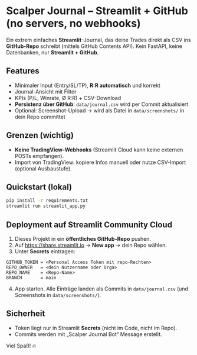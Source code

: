 
# Scalper Journal – Streamlit + GitHub (no servers, no webhooks)

Ein extrem einfaches **Streamlit**-Journal, das deine Trades direkt als CSV ins **GitHub-Repo** schreibt
(mittels GitHub Contents API). Kein FastAPI, keine Datenbanken, nur **Streamlit + GitHub**.

## Features
- Minimaler Input (Entry/SL/TP), **R:R automatisch** und korrekt
- Journal-Ansicht mit Filter
- KPIs (P/L, Winrate, Ø R:R) + CSV-Download
- **Persistenz über GitHub**: `data/journal.csv` wird per Commit aktualisiert
- Optional: Screenshot-Upload → wird als Datei in `data/screenshots/` in dein Repo committet

## Grenzen (wichtig)
- **Keine TradingView-Webhooks** (Streamlit Cloud kann keine externen POSTs empfangen).
- Import von TradingView: kopiere Infos manuell oder nutze CSV-Import (optional Ausbaustufe).

## Quickstart (lokal)
```bash
pip install -r requirements.txt
streamlit run streamlit_app.py
```

## Deployment auf Streamlit Community Cloud
1. Dieses Projekt in ein **öffentliches GitHub-Repo** pushen.
2. Auf https://share.streamlit.io → **New app** → dein Repo wählen.
3. Unter **Secrets** eintragen:
```
GITHUB_TOKEN = <Personal Access Token mit repo-Rechten>
REPO_OWNER   = <dein Nutzername oder Orga>
REPO_NAME    = <Repo-Name>
BRANCH       = main
```
4. App starten. Alle Einträge landen als Commits in `data/journal.csv` (und Screenshots in `data/screenshots/`).

## Sicherheit
- Token liegt nur in Streamlit **Secrets** (nicht im Code, nicht im Repo).
- Commits werden mit „Scalper Journal Bot“ Message erstellt.

Viel Spaß! 🔥
